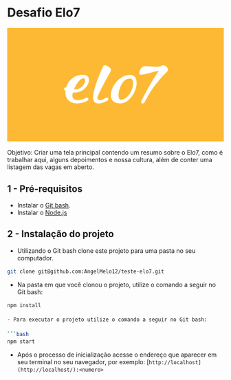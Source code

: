 # Desafio Elo7

![Logo do Elo7](src/pictures/elo.png)

Objetivo: Criar uma tela principal contendo um resumo sobre o Elo7, como é trabalhar aqui, alguns depoimentos e nossa cultura, além de conter uma listagem das vagas em aberto.

## 1 - Pré-requisitos

- Instalar o [Git bash](https://git-scm.com/download/win).
- Instalar o [Node.js](https://nodejs.org/en/)

## 2 - Instalação do projeto

- Utilizando o Git bash clone este projeto para uma pasta no seu computador.

```bash
git clone git@github.com:AngelMelo12/teste-elo7.git
```

- Na pasta em que você clonou o projeto, utilize o comando a seguir no Git bash:

```bash
npm install

- Para executar o projeto utilize o comando a seguir no Git bash:

```bash
npm start
```

- Após o processo de inicialização acesse o endereço que aparecer em seu terminal no seu navegador, por exemplo: [`http://localhost](http://localhost/):<numero>`
